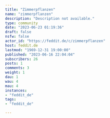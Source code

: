 ```yaml
---
title: "Zimmerpflanzen" 
name: "zimmerpflanzen"
description: "Description not available."
type: community
date: "2023-06-23 01:19:36"
draft: false
nsfw: false
actor_id: "https://feddit.de/c/zimmerpflanzen"
host: feddit.de
lastmod: "1969-12-31 19:00:00"
published: "2023-06-16 22:04:04"
subscribers: 26
posts: 1
comments: 3
weight: 1
dau: 1
wau: 4
mau: 4
instances:
- "feddit_de"
tags: 
- "feddit_de"

---
```

